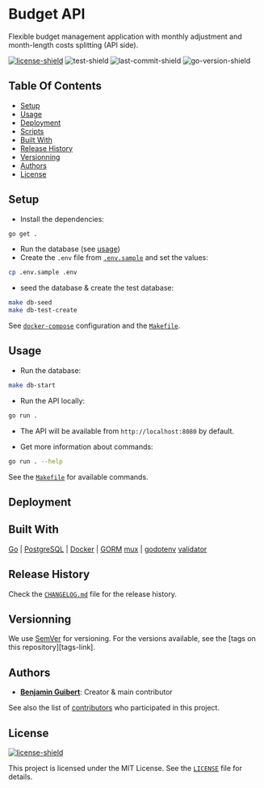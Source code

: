 # Budget API

Flexible budget management application with monthly adjustment and month-length
costs splitting (API side).

[![license-shield][]](LICENSE)
![test-shield][]
![last-commit-shield][]
![go-version-shield][]

## Table Of Contents

- [Setup](#setup)
- [Usage](#usage)
- [Deployment](#deployment)
- [Scripts](#scripts)
- [Built With](#built-with)
- [Release History](#release-history)
- [Versionning](#versionning)
- [Authors](#authors)
- [License](#license)

## Setup

- Install the dependencies:

```bash
go get .
```

- Run the database (see [usage](#Usage))
- Create the `.env` file from [`.env.sample`](.env.sample) and set the values:

```bash
cp .env.sample .env
```

- seed the database & create the test database:

```bash
make db-seed
make db-test-create
```

See [`docker-compose`](docker-compose.yml) configuration and the [`Makefile`](Makefile).

## Usage

- Run the database:

```bash
make db-start
```

- Run the API locally:

```bash
go run .
```

- The API will be available from `http://localhost:8080` by default.

- Get more information about commands:

```bash
go run . --help
```

See the [`Makefile`](Makefile) for available commands.

## Deployment

## Built With

[Go](https://golang.org) |
[PostgreSQL](https://www.postgresql.org) |
[Docker](https://www.docker.com) |
[GORM](https://gorm.io/index.html)
[mux](https://github.com/gorilla/mux) |
[godotenv](https://github.com/joho/godotenv)
[validator](https://github.com/go-playground/validator)

## Release History

Check the [`CHANGELOG.md`](CHANGELOG.md) file for the release history.

## Versionning

We use [SemVer](http://semver.org/) for versioning. For the versions available,
see the [tags on this repository][tags-link].

## Authors

- **[Benjamin Guibert](https://github.com/benjamin-guibert)**: Creator & main
  contributor

See also the list of [contributors][contributors-link] who participated in this
project.

## License

[![license-shield][]](LICENSE)

This project is licensed under the MIT License. See the [`LICENSE`](LICENSE)
file for details.

[test-workflow-shield]: https://github.com/benjamin-guibert/budget-api/workflows/Test/badge.svg?branch=main
[contributors-link]: https://github.com/benjamin-guibert/budget-api/contributors
[license-shield]: https://img.shields.io/github/license/benjamin-guibert/budget-api.svg
[go-version-shield]: https://img.shields.io/github/go-mod/go-version/benjamin-guibert/budget-api
[last-commit-shield]:
https://img.shields.io/github/last-commit/benjamin-guibert/budget-api
[test-shield]:
https://img.shields.io/github/workflow/status/benjamin-guibert/budget-api/Test

